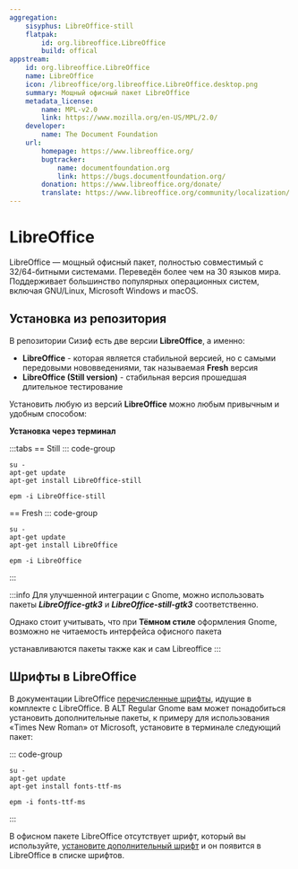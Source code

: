 ```yaml
---
aggregation:
    sisyphus: LibreOffice-still
    flatpak:
        id: org.libreoffice.LibreOffice
        build: offical
appstream:
    id: org.libreoffice.LibreOffice
    name: LibreOffice
    icon: /libreoffice/org.libreoffice.LibreOffice.desktop.png
    summary: Мощный офисный пакет LibreOffice
    metadata_license:
        name: MPL-v2.0
        link: https://www.mozilla.org/en-US/MPL/2.0/
    developer:
        name: The Document Foundation
    url:
        homepage: https://www.libreoffice.org/
        bugtracker:
            name: documentfoundation.org
            link: https://bugs.documentfoundation.org/
        donation: https://www.libreoffice.org/donate/
        translate: https://www.libreoffice.org/community/localization/
---
```




# LibreOffice

LibreOffice — мощный офисный пакет, полностью совместимый с 32/64-битными системами. Переведён более чем на 30 языков мира. Поддерживает большинство популярных операционных систем, включая GNU/Linux, Microsoft Windows и macOS.

## Установка из репозитория

В репозитории Сизиф есть две версии **LibreOffice**, а именно:
- **LibreOffice** - которая является стабильной версией, но с самыми передовыми нововведениями, так называемая **Fresh** версия
- **LibreOffice (Still version)** - стабильная версия прошедшая длительное тестирование

Установить любую из версий **LibreOffice** можно любым привычным и удобным способом:

**Установка через терминал**

:::tabs
== Still
::: code-group

```shell[apt-get]
su -
apt-get update
apt-get install LibreOffice-still
```
```shell[epm]
epm -i LibreOffice-still
```
== Fresh
::: code-group

```shell[apt-get]
su -
apt-get update
apt-get install LibreOffice
```
```shell[epm]
epm -i LibreOffice
```
:::

:::info
Для улучшенной интеграции с Gnome, можно использовать пакеты ***LibreOffice-gtk3*** и ***LibreOffice-still-gtk3*** соответственно.

Однако стоит учитывать, что при **Тёмном стиле** оформления Gnome, возможно не читаемость интерфейса офисного пакета

устанавливаются пакеты также как и сам Libreoffice
:::


<!--@include: @apps/_parts/install/content-flatpak.md-->

## Шрифты в LibreOffice

В документации LibreOffice [перечисленные шрифты](https://wiki.documentfoundation.org/Fonts), идущие в комплекте с LibreOffice. В ALT Regular Gnome вам может понадобиться установить дополнительные пакеты, к примеру для использования «Times New Roman» от Microsoft, установите в терминале следующий пакет:

::: code-group
```shell[apt-get]
su -
apt-get update
apt-get install fonts-ttf-ms
```
```shell[epm]
epm -i fonts-ttf-ms
```
:::

В офисном пакете LibreOffice отсутствует шрифт, который вы используйте, [установите дополнительный шрифт](/add-fonts) и он появится в LibreOffice в списке шрифтов.
